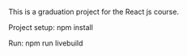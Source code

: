 This is a graduation project for the React js course.

Project setup:    npm install

Run:              npm run livebuild
